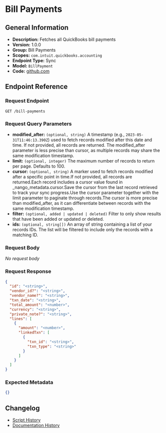 <!-- BEGIN GENERATED CONTENT -->
# Bill Payments

## General Information

- **Description:** Fetches all QuickBooks bill payments
- **Version:** 1.0.0
- **Group:** Bill Payments
- **Scopes:** `com.intuit.quickbooks.accounting`
- **Endpoint Type:** Sync
- **Model:** `BillPayment`
- **Code:** [github.com](https://github.com/NangoHQ/integration-templates/tree/main/integrations/quickbooks/syncs/bill-payments.ts)


## Endpoint Reference

### Request Endpoint

`GET /bill-payments`

### Request Query Parameters

- **modified_after:** `(optional, string)` A timestamp (e.g., `2023-05-31T11:46:13.390Z`) used to fetch records modified after this date and time. If not provided, all records are returned. The modified_after parameter is less precise than cursor, as multiple records may share the same modification timestamp.
- **limit:** `(optional, integer)` The maximum number of records to return per page. Defaults to 100.
- **cursor:** `(optional, string)` A marker used to fetch records modified after a specific point in time.If not provided, all records are returned.Each record includes a cursor value found in _nango_metadata.cursor.Save the cursor from the last record retrieved to track your sync progress.Use the cursor parameter together with the limit parameter to paginate through records.The cursor is more precise than modified_after, as it can differentiate between records with the same modification timestamp.
- **filter:** `(optional, added | updated | deleted)` Filter to only show results that have been added or updated or deleted.
- **ids:** `(optional, string[])` An array of string containing a list of your records IDs. The list will be filtered to include only the records with a matching ID.

### Request Body

_No request body_

### Request Response

```json
{
  "id": "<string>",
  "vendor_id?": "<string>",
  "vendor_name?": "<string>",
  "txn_date": "<string>",
  "total_amount": "<number>",
  "currency": "<string>",
  "private_note?": "<string>",
  "lines": [
    {
      "amount": "<number>",
      "linkedTxn": [
        {
          "txn_id": "<string>",
          "txn_type": "<string>"
        }
      ]
    }
  ]
}
```

### Expected Metadata

```json
{}
```

## Changelog

- [Script History](https://github.com/NangoHQ/integration-templates/commits/main/integrations/quickbooks/syncs/bill-payments.ts)
- [Documentation History](https://github.com/NangoHQ/integration-templates/commits/main/integrations/quickbooks/syncs/bill-payments.md)

<!-- END  GENERATED CONTENT -->

